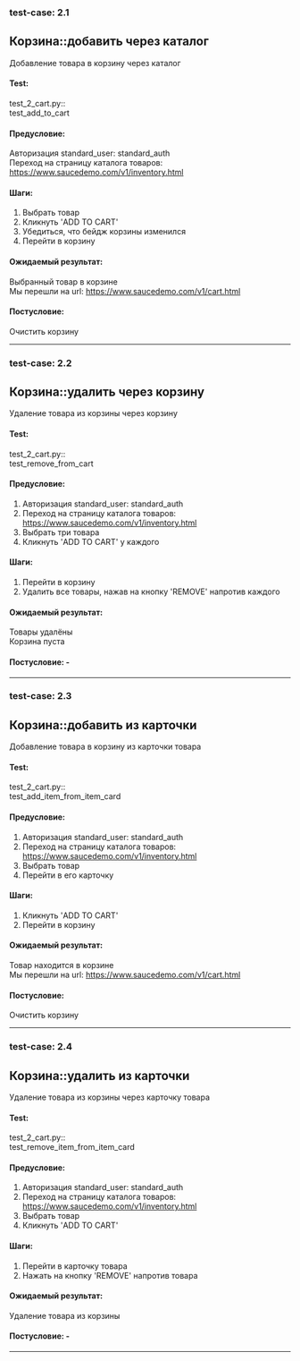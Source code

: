 ### test-case: 2.1  
## Корзина::добавить через каталог  
Добавление товара в корзину через каталог  
#### Test:  
test_2_cart.py::  
test_add_to_cart  
#### Предусловие:  
Авторизация standard_user: standard_auth  
Переход на страницу каталога товаров:  
https://www.saucedemo.com/v1/inventory.html  
#### Шаги:  
1. Выбрать товар  
2. Кликнуть 'ADD TO CART'  
3. Убедиться, что бейдж корзины изменился
4. Перейти в корзину  
#### Ожидаемый результат:  
Выбранный товар в корзине  
Мы перешли на url: https://www.saucedemo.com/v1/cart.html  
#### Постусловие:  
Очистить корзину  

----------------------------------------------------------------

### test-case: 2.2  
## Корзина::удалить через корзину  
Удаление товара из корзины через корзину  
#### Test:  
test_2_cart.py::  
test_remove_from_cart  
#### Предусловие:  
1. Авторизация standard_user: standard_auth  
2. Переход на страницу каталога товаров:  
https://www.saucedemo.com/v1/inventory.html  
3. Выбрать три товара  
4. Кликнуть 'ADD TO CART' у каждого  
#### Шаги:  
1. Перейти в корзину  
2. Удалить все товары, нажав на кнопку 'REMOVE' напротив каждого  
#### Ожидаемый результат:  
Товары удалёны  
Корзина пуста  
#### Постусловие: -  

----------------------------------------------------------------

### test-case: 2.3  
## Корзина::добавить из карточки  
Добавление товара в корзину из карточки товара  
#### Test:  
test_2_cart.py::  
test_add_item_from_item_card  
#### Предусловие:  
1. Авторизация standard_user: standard_auth  
2. Переход на страницу каталога товаров:  
https://www.saucedemo.com/v1/inventory.html  
3. Выбрать товар  
4. Перейти в его карточку  
#### Шаги:  
1. Кликнуть 'ADD TO CART'  
2. Перейти в корзину  
#### Ожидаемый результат:  
Товар находится в корзине  
Мы перешли на url: https://www.saucedemo.com/v1/cart.html  
#### Постусловие:  
Очистить корзину  

----------------------------------------------------------------

### test-case: 2.4  
## Корзина::удалить из карточки  
Удаление товара из корзины через карточку товара  
#### Test:  
test_2_cart.py::  
test_remove_item_from_item_card  
#### Предусловие:  
1. Авторизация standard_user: standard_auth  
2. Переход на страницу каталога товаров:  
https://www.saucedemo.com/v1/inventory.html  
3. Выбрать товар  
4. Кликнуть 'ADD TO CART'  
#### Шаги:  
1. Перейти в карточку товара  
2. Нажать на кнопку 'REMOVE' напротив товара  
#### Ожидаемый результат:  
Удаление товара из корзины  
#### Постусловие: -  

----------------------------------------------------------------
